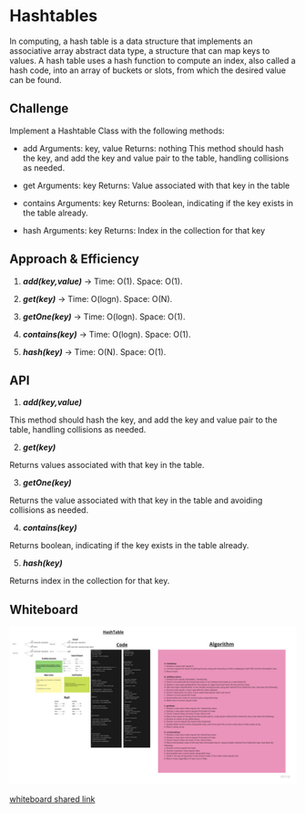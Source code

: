 # Hashtables

In computing, a hash table is a data structure that implements an associative array abstract data type, a structure that can map keys to values. A hash table uses a hash function to compute an index, also called a hash code, into an array of buckets or slots, from which the desired value can be found.

## Challenge

Implement a Hashtable Class with the following methods:

- add
    Arguments: key, value
    Returns: nothing
    This method should hash the key, and add the key and value pair to the table, handling collisions as needed.

- get
    Arguments: key
    Returns: Value associated with that key in the table

- contains
    Arguments: key
    Returns: Boolean, indicating if the key exists in the table already.

- hash
    Arguments: key
    Returns: Index in the collection for that key

## Approach & Efficiency

1. ***add(key,value)*** ->     Time: O(1).
                               Space: O(1).

2. ***get(key)*** ->           Time: O(logn).
                               Space: O(N).

3. ***getOne(key)*** ->        Time: O(logn).
                               Space: O(1).

4. ***contains(key)*** ->      Time: O(logn).
                               Space: O(1).

5. ***hash(key)*** ->          Time: O(N).
                               Space: O(1).

## API

1. ***add(key,value)***

This method should hash the key, and add the key and value pair to the table, handling collisions as needed.

2. ***get(key)***

Returns values associated with that key in the table.

3. ***getOne(key)***

Returns the value associated with that key in the table and avoiding collisions as needed.

4. ***contains(key)***

Returns boolean, indicating if the key exists in the table already.

5. ***hash(key)***

Returns index in the collection for that key.

## Whiteboard

![whiteboard](./HashTable-whiteboard.jpg)

[whiteboard shared link](https://miro.com/app/board/o9J_l9yX_4A=/)
